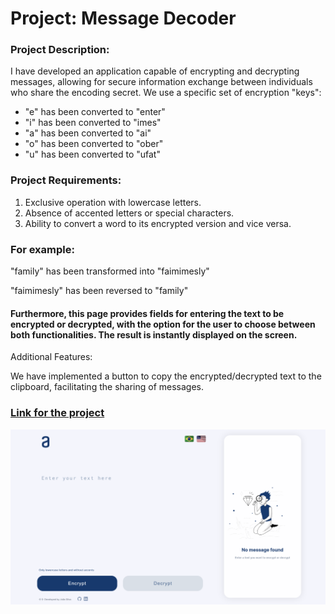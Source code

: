 # Project: Message Decoder

<h3>Project Description:</h3>

<p>I have developed an application capable of encrypting and decrypting messages, allowing for secure information exchange between individuals who share the encoding secret. We use a specific set of encryption "keys":</p>

<ul>
 <li>"e" has been converted to "enter"</li>
 <li>"i" has been converted to "imes"</li>
 <li>"a" has been converted to "ai"</li>
 <li>"o" has been converted to "ober"</li>
 <li>"u" has been converted to "ufat"</li>
 </ul>
 
<h3>Project Requirements:</h3>
<ol>
 <li>Exclusive operation with lowercase letters.</li>
 <li>Absence of accented letters or special characters.</li>
 <li>Ability to convert a word to its encrypted version and vice versa.</li>
 </ol>
 
<h3>For example:</h3>

<p>"family" has been transformed into "faimimesly"</p>
<p>"faimimesly" has been reversed to "family"</p>

<h4>Furthermore, this page provides fields for entering the text to be encrypted or decrypted, with the option for the user to choose between both functionalities. The result is instantly displayed on the screen.</h4>

<p>Additional Features:</p>

<p>We have implemented a button to copy the encrypted/decrypted text to the clipboard, facilitating the sharing of messages.</p>

<h3><a href="https://jcizidrosilva.github.io/projeto-decodificador/" target="_blank">Link for the project</a></h3>

<img src="./img/1.jpg" alt="image of the projetc decoder">
